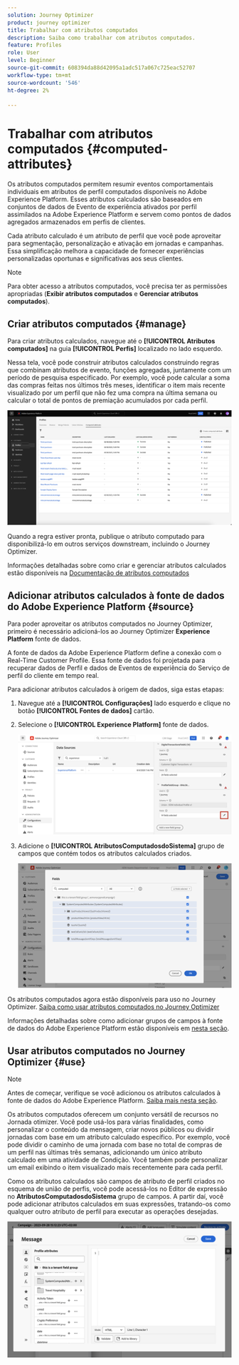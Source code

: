 ```yaml
---
solution: Journey Optimizer
product: journey optimizer
title: Trabalhar com atributos computados
description: Saiba como trabalhar com atributos computados.
feature: Profiles
role: User
level: Beginner
source-git-commit: 608394da88d42095a1adc517a067c725eac52707
workflow-type: tm+mt
source-wordcount: '546'
ht-degree: 2%

---
```



# Trabalhar com atributos computados {#computed-attributes}

Os atributos computados permitem resumir eventos comportamentais individuais em atributos de perfil computados disponíveis no Adobe Experience Platform. Esses atributos calculados são baseados em conjuntos de dados de Evento de experiência ativados por perfil assimilados na Adobe Experience Platform e servem como pontos de dados agregados armazenados em perfis de clientes.

Cada atributo calculado é um atributo de perfil que você pode aproveitar para segmentação, personalização e ativação em jornadas e campanhas. Essa simplificação melhora a capacidade de fornecer experiências personalizadas oportunas e significativas aos seus clientes.

>[!NOTE]
>
>Para obter acesso a atributos computados, você precisa ter as permissões apropriadas (**Exibir atributos computados** e **Gerenciar atributos computados**).

## Criar atributos computados {#manage}

Para criar atributos calculados, navegue até o **[!UICONTROL Atributos computados]** na guia **[!UICONTROL Perfis]** localizado no lado esquerdo.

Nessa tela, você pode construir atributos calculados construindo regras que combinam atributos de evento, funções agregadas, juntamente com um período de pesquisa especificado. Por exemplo, você pode calcular a soma das compras feitas nos últimos três meses, identificar o item mais recente visualizado por um perfil que não fez uma compra na última semana ou calcular o total de pontos de premiação acumulados por cada perfil.

![](assets/computed-attributes.png)

Quando a regra estiver pronta, publique o atributo computado para disponibilizá-lo em outros serviços downstream, incluindo o Journey Optimizer.

Informações detalhadas sobre como criar e gerenciar atributos calculados estão disponíveis na [Documentação de atributos computados](https://experienceleague.adobe.com/docs/experience-platform/profile/computed-attributes/overview.html)

## Adicionar atributos calculados à fonte de dados do Adobe Experience Platform {#source}

Para poder aproveitar os atributos computados no Journey Optimizer, primeiro é necessário adicioná-los ao Journey Optimizer **Experience Platform** fonte de dados.

A fonte de dados da Adobe Experience Platform define a conexão com o Real-Time Customer Profile. Essa fonte de dados foi projetada para recuperar dados de Perfil e dados de Eventos de experiência do Serviço de perfil do cliente em tempo real.

Para adicionar atributos calculados à origem de dados, siga estas etapas:

1. Navegue até a **[!UICONTROL Configurações]** lado esquerdo e clique no botão **[!UICONTROL Fontes de dados]** cartão.

1. Selecione o **[!UICONTROL Experience Platform]** fonte de dados.

   ![](assets/computed-attributes-add.png)

1. Adicione o **[!UICONTROL AtributosComputadosdoSistema]** grupo de campos que contém todos os atributos calculados criados.

   ![](assets/computed-attributes-fieldgroup.png)

Os atributos computados agora estão disponíveis para uso no Journey Optimizer. [Saiba como usar atributos computados no Journey Optimizer](#use)

Informações detalhadas sobre como adicionar grupos de campos à fonte de dados do Adobe Experience Platform estão disponíveis em [nesta seção](../datasource/adobe-experience-platform-data-source.md).

## Usar atributos computados no Journey Optimizer {#use}

>[!NOTE]
>
>Antes de começar, verifique se você adicionou os atributos calculados à fonte de dados do Adobe Experience Platform. [Saiba mais nesta seção](#source).

Os atributos computados oferecem um conjunto versátil de recursos no Jornada otimizer. Você pode usá-los para várias finalidades, como personalizar o conteúdo da mensagem, criar novos públicos ou dividir jornadas com base em um atributo calculado específico. Por exemplo, você pode dividir o caminho de uma jornada com base no total de compras de um perfil nas últimas três semanas, adicionando um único atributo calculado em uma atividade de Condição. Você também pode personalizar um email exibindo o item visualizado mais recentemente para cada perfil.

Como os atributos calculados são campos de atributo de perfil criados no esquema de união de perfis, você pode acessá-los no Editor de expressão no **AtributosComputadosdoSistema** grupo de campos. A partir daí, você pode adicionar atributos calculados em suas expressões, tratando-os como qualquer outro atributo de perfil para executar as operações desejadas.

![](assets/computed-attributes-ajo.png)
